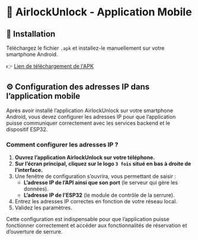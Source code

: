 # 📱 AirlockUnlock - Application Mobile

## 📲 Installation

Téléchargez le fichier `.apk` et installez-le manuellement sur votre smartphone Android.

👉 [Lien de téléchargement de l'APK](AirlockUnlock.apk)


## ⚙️ Configuration des adresses IP dans l’application mobile

Après avoir installé l’application AirlockUnlock sur votre smartphone Android, vous devez configurer les adresses IP pour que l’application puisse communiquer correctement avec les services backend et le dispositif ESP32.

### Comment configurer les adresses IP ?

1. **Ouvrez l’application AirlockUnlock sur votre téléphone.**  
2. **Sur l’écran principal, cliquez sur le logo `3 fois` situé en bas à droite de l’interface.**  
3. Une fenêtre de configuration s’ouvrira, vous permettant de saisir :  
   - **L’adresse IP de l’API ainsi que son port** (le serveur qui gère les données).  
   - **L’adresse IP de l’ESP32** (le module de contrôle de la serrure).  
4. Entrez les adresses IP correctes en fonction de votre réseau local.  
5. Validez les paramètres.  

Cette configuration est indispensable pour que l’application puisse fonctionner correctement et accéder aux fonctionnalités de réservation et d’ouverture de serrure.